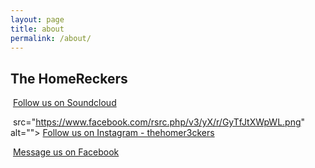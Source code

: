 ```yaml
---
layout: page
title: about
permalink: /about/
---
```


## The HomeReckers

<img class="3" src="http://i.imgur.com/CR4ZGlb.png" alt="">
<a href="http://soundcloud.com/thehomereckers">Follow us on Soundcloud</a>

<img class="2"> src="https://www.facebook.com/rsrc.php/v3/yX/r/GyTfJtXWpWL.png" alt="">
<a href="https://www.instagram.com/thehomer3ckers/">Follow us on Instagram - thehomer3ckers</a>

<img class="1" src="https://www.facebook.com/rsrc.php/v3/yu/r/a9L2wNZai3M.png" alt="">
<a href="https://www.facebook.com/pg/thehomereckers/?ref=page_internal#">Message us on Facebook</a>







 
